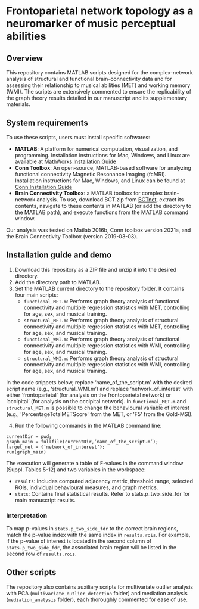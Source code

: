 # Frontoparietal network topology as a neuromarker of music perceptual abilities

## Overview

This repository contains MATLAB scripts designed for the complex-network analysis of structural and functional brain-connectivity data and for assessing their relationship to musical abilities (MET) and working memory (WMI). The scripts are extensively commented to ensure the replicability of the graph theory results detailed in our manuscript and its supplementary materials. 

## System requirements

To use these scripts, users must install specific softwares:

- **MATLAB**: A platform for numerical computation, visualization, and programming. Installation instructions for Mac, Windows, and Linux are available at [MathWorks Installation Guide](https://it.mathworks.com/help/install/ug/install-products-with-internet-connection.html)
- **Conn Toolbox**: An open-source, MATLAB-based software for analyzing functional connectivity Magnetic Resonance Imaging (fcMRI). Installation instructions for Mac, Windows, and Linux can be found at [Conn Installation Guide](https://web.conn-toolbox.org/resources/conn-installation)
- **Brain Connectivity Toolbox**: a MATLAB toolbox for complex brain-network analysis. To use, download BCT.zip from [BCTnet](https://sites.google.com/site/bctnet), extract its contents, navigate to these contents in MATLAB (or add the directory to the MATLAB path), and execute functions from the MATLAB command window.

Our analysis was tested on Matlab 2016b, Conn toolbox version 2021a, and the Brain Connectivity Toolbox (version 2019-03-03).

## Installation guide and demo

1. Download this repository as a ZIP file and unzip it into the desired directory.
2. Add the directory path to MATLAB.
3. Set the MATLAB current directory to the repository folder. It contains four main scripts:
	- ``functional_MET.m``: Performs graph theory analysis of functional connectivity and multiple regression statistics with MET, controlling for age, sex, and musical training.
	- ``structural_MET.m``: Performs graph theory analysis of structural connectivity and multiple regression statistics with MET, controlling for age, sex, and musical training.
	- ``functional_WMI.m``: Performs graph theory analysis of functional connectivity and multiple regression statistics with WMI, controlling for age, sex, and musical training.
	- ``structural_WMI.m``: Performs graph theory analysis of structural connectivity and multiple regression statistics with WMI, controlling for age, sex, and musical training.
	
In the code snippets below, replace ‘name_of_the_script.m’ with the desired script name (e.g., ‘structural_WMI.m’) and replace ‘network_of_interest’ with either ‘frontoparietal’ (for analysis on the frontoparietal network) or ‘occipital’ (for analysis on the occipital network). In ``functional_MET.m`` and ``structural_MET.m`` is possible to change the behavioural variable of interest (e.g., 'PercentageTotalMETScore' from the MET, or 'F5' from the Gold-MSI).

4. Run the following commands in the MATLAB command line:
```
currentDir = pwd;
graph_main = fullfile(currentDir,’name_of_the_script.m’);
target_net = {‘network_of_interest’};
run(graph_main)
```

The execution will generate a table of F-values in the command window (Suppl. Tables 5-12) and two variables in the workspace:

- ``results``: Includes computed adjacency matrix, threshold range, selected ROIs, individual behavioural measures, and graph metrics.
- ``stats``: Contains final statistical results. Refer to stats.p_two_side_fdr for main manuscript results.

### Interpretation
To map p-values in ``stats.p_two_side_fdr`` to the correct brain regions, match the p-value index with the same index in ``results.rois``. For example, if the p-value of interest is located in the second column of ``stats.p_two_side_fdr``, the associated brain region will be listed in the second row of ``results.rois``. 

## Other scripts

The repository also contains auxiliary scripts for multivariate outlier analysis with PCA (``multivariate_outlier_detection`` folder) and mediation analysis (``mediation_analysis`` folder), each thoroughly commented for ease of use. 
